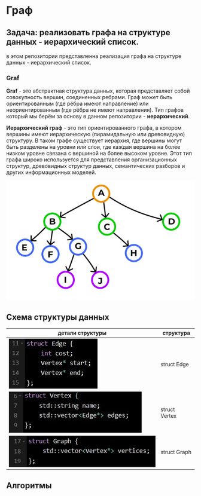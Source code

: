 ﻿# Граф
## Задача: реализовать графа на структуре данных - иерархический список.

в этом репозитории представленна реализация графа на структуре данных - иерархический список. 

### Graf
**Graf** - это абстрактная структура данных, которая представляет собой совокупность вершин, соединенных ребрами. Граф может быть ориентированным (где рёбра имеют направление) или неориентированным (где рёбра не имеют направления). Тип графов который мы берём за основу в данном репозитории - **иерархический**.

**Иерархический граф** - это тип ориентированного графа, в котором вершины имеют иерархическую (пирамидальную или древовидную) структуру. В таком графе существует иерархия, где вершины могут быть разделены на уровни или слои, где каждая вершина на более низком уровне связана с вершиной на более высоком уровне. Этот тип графа широко используется для представления организационных структур, древовидных структур данных, семантических разборов и других информационных моделей.

  ![graf](./pictures/Graf.png)

## Схема структуры данныx

|детали структуры|структура|
|--------|--------|
|![Edge](./pictures/structEdge.jpg)|struct Edge|
|![Vertex](./pictures/structVertex.jpg)|struct Vertex|
|![Graph](./pictures/structGraph.jpg)|struct Graph|

## Алгоритмы



